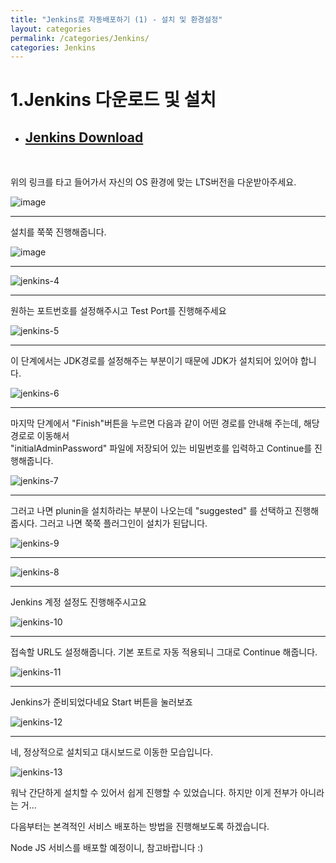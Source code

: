 ```yaml
---
title: "Jenkins로 자동배포하기 (1) - 설치 및 환경설정"
layout: categories
permalink: /categories/Jenkins/
categories: Jenkins
---
```


# 1.Jenkins 다운로드 및 설치
- ## [Jenkins Download](https://www.jenkins.io/download/ "Jenkins Download")
<br/>


위의 링크를 타고 들어가서 자신의 OS 환경에 맞는 LTS버전을 다운받아주세요.

![image](https://user-images.githubusercontent.com/42923027/104115617-6d3cee00-5354-11eb-885c-03d60bfd15ce.png)


---

 설치를 쭉쭉 진행해줍니다.


![image](https://user-images.githubusercontent.com/42923027/104115643-b2f9b680-5354-11eb-8e68-c926c20a27e8.png)


---

![jenkins-4](https://user-images.githubusercontent.com/42923027/104115880-6d8ab880-5357-11eb-88b7-5322cc5137cb.png)


---

원하는 포트번호를 설정해주시고 Test Port를 진행해주세요


![jenkins-5](https://user-images.githubusercontent.com/42923027/104115884-7da29800-5357-11eb-84aa-94e42046ffcc.png)


---

이 단계에서는 JDK경로를 설정해주는 부분이기 때문에 JDK가 설치되어 있어야 합니다. 

![jenkins-6](https://user-images.githubusercontent.com/42923027/104115903-927f2b80-5357-11eb-8d2f-0aaea630537a.png)


---

마지막 단계에서 "Finish"버튼을 누르면 다음과 같이 어떤 경로를 안내해 주는데, 해당 경로로 이동해서  
"initialAdminPassword" 파일에 저장되어 있는 비밀번호를 입력하고 Continue를 진행해줍니다.



![jenkins-7](https://user-images.githubusercontent.com/42923027/104115948-dffb9880-5357-11eb-80bc-3810fe5500b4.png)


---

그러고 나면 plunin을 설치하라는 부분이 나오는데 "suggested" 를 선택하고 진행해줍시다. 그러고 나면 쭉쭉 플러그인이 설치가 된답니다.

![jenkins-9](https://user-images.githubusercontent.com/42923027/104116027-657f4880-5358-11eb-9a17-6185984ff43b.png)



---

![jenkins-8](https://user-images.githubusercontent.com/42923027/104116012-4680b680-5358-11eb-98e6-674b9f375719.png)


---

Jenkins 계정 설정도 진행해주시고요

![jenkins-10](https://user-images.githubusercontent.com/42923027/104116053-8cd61580-5358-11eb-81da-c6af9ff63b9e.png)


---

접속할 URL도 설정해줍니다. 기본 포트로 자동 적용되니 그대로 Continue 해줍니다.


![jenkins-11](https://user-images.githubusercontent.com/42923027/104116069-b42ce280-5358-11eb-926b-2e0bc51931c5.png)



---

Jenkins가 준비되었다네요 Start 버튼을 눌러보죠


![jenkins-12](https://user-images.githubusercontent.com/42923027/104116088-ceff5700-5358-11eb-8cf9-c626ecb8e3c0.png)


---
네, 정상적으로 설치되고 대시보드로 이동한 모습입니다.


![jenkins-13](https://user-images.githubusercontent.com/42923027/104116098-ea6a6200-5358-11eb-97cd-80a61253bb5d.png)



워낙 간단하게 설치할 수 있어서 쉽게 진행할 수 있었습니다.
하지만 이게 전부가 아니라는 거...

다음부터는 본격적인 서비스 배포하는 방법을 진행해보도록 하겠습니다.

Node JS 서비스를 배포할 예정이니, 참고바랍니다 :) 

